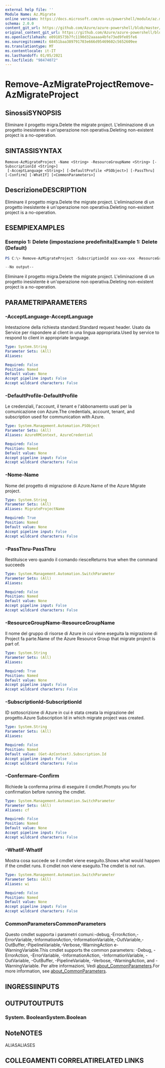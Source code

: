 ```yaml
---
external help file: ''
Module Name: Az.Migrate
online version: https://docs.microsoft.com/en-us/powershell/module/az.migrate/remove-azmigrateproject
schema: 2.0.0
content_git_url: https://github.com/Azure/azure-powershell/blob/master/src/Migrate/help/Remove-AzMigrateProject.md
original_content_git_url: https://github.com/Azure/azure-powershell/blob/master/src/Migrate/help/Remove-AzMigrateProject.md
ms.openlocfilehash: e0918573b7fc1190d32aaaaa4bfe73ed9fe05fe6
ms.sourcegitcommit: 68451baa389791703e666d95469602c5652609ee
ms.translationtype: MT
ms.contentlocale: it-IT
ms.lasthandoff: 01/05/2021
ms.locfileid: "98474072"
---
```

# <span data-ttu-id="51d74-101">Remove-AzMigrateProject</span><span class="sxs-lookup"><span data-stu-id="51d74-101">Remove-AzMigrateProject</span></span>

## <span data-ttu-id="51d74-102">Sinossi</span><span class="sxs-lookup"><span data-stu-id="51d74-102">SYNOPSIS</span></span>
<span data-ttu-id="51d74-103">Eliminare il progetto migra.</span><span class="sxs-lookup"><span data-stu-id="51d74-103">Delete the migrate project.</span></span>
<span data-ttu-id="51d74-104">L'eliminazione di un progetto inesistente è un'operazione non operativa.</span><span class="sxs-lookup"><span data-stu-id="51d74-104">Deleting non-existent project is a no-operation.</span></span>

## <span data-ttu-id="51d74-105">SINTASSI</span><span class="sxs-lookup"><span data-stu-id="51d74-105">SYNTAX</span></span>

```
Remove-AzMigrateProject -Name <String> -ResourceGroupName <String> [-SubscriptionId <String>]
 [-AcceptLanguage <String>] [-DefaultProfile <PSObject>] [-PassThru] [-Confirm] [-WhatIf] [<CommonParameters>]
```

## <span data-ttu-id="51d74-106">Descrizione</span><span class="sxs-lookup"><span data-stu-id="51d74-106">DESCRIPTION</span></span>
<span data-ttu-id="51d74-107">Eliminare il progetto migra.</span><span class="sxs-lookup"><span data-stu-id="51d74-107">Delete the migrate project.</span></span>
<span data-ttu-id="51d74-108">L'eliminazione di un progetto inesistente è un'operazione non operativa.</span><span class="sxs-lookup"><span data-stu-id="51d74-108">Deleting non-existent project is a no-operation.</span></span>

## <span data-ttu-id="51d74-109">ESEMPI</span><span class="sxs-lookup"><span data-stu-id="51d74-109">EXAMPLES</span></span>

### <span data-ttu-id="51d74-110">Esempio 1: Delete (impostazione predefinita)</span><span class="sxs-lookup"><span data-stu-id="51d74-110">Example 1: Delete (Default)</span></span>
```powershell
PS C:\> Remove-AzMigrateProject -SubscriptionId xxx-xxx-xxx -ResourceGroupName BugBashAVSVMware -Name BugBashAVSVMware

--No output--
```

<span data-ttu-id="51d74-111">Eliminare il progetto migra.</span><span class="sxs-lookup"><span data-stu-id="51d74-111">Delete the migrate project.</span></span>
<span data-ttu-id="51d74-112">L'eliminazione di un progetto inesistente è un'operazione non operativa.</span><span class="sxs-lookup"><span data-stu-id="51d74-112">Deleting non-existent project is a no-operation.</span></span>

## <span data-ttu-id="51d74-113">PARAMETRI</span><span class="sxs-lookup"><span data-stu-id="51d74-113">PARAMETERS</span></span>

### <span data-ttu-id="51d74-114">-AcceptLanguage</span><span class="sxs-lookup"><span data-stu-id="51d74-114">-AcceptLanguage</span></span>
<span data-ttu-id="51d74-115">Intestazione della richiesta standard.</span><span class="sxs-lookup"><span data-stu-id="51d74-115">Standard request header.</span></span>
<span data-ttu-id="51d74-116">Usato da Service per rispondere al client in una lingua appropriata.</span><span class="sxs-lookup"><span data-stu-id="51d74-116">Used by service to respond to client in appropriate language.</span></span>

```yaml
Type: System.String
Parameter Sets: (All)
Aliases:

Required: False
Position: Named
Default value: None
Accept pipeline input: False
Accept wildcard characters: False
```

### <span data-ttu-id="51d74-117">-DefaultProfile</span><span class="sxs-lookup"><span data-stu-id="51d74-117">-DefaultProfile</span></span>
<span data-ttu-id="51d74-118">Le credenziali, l'account, il tenant e l'abbonamento usati per la comunicazione con Azure.</span><span class="sxs-lookup"><span data-stu-id="51d74-118">The credentials, account, tenant, and subscription used for communication with Azure.</span></span>

```yaml
Type: System.Management.Automation.PSObject
Parameter Sets: (All)
Aliases: AzureRMContext, AzureCredential

Required: False
Position: Named
Default value: None
Accept pipeline input: False
Accept wildcard characters: False
```

### <span data-ttu-id="51d74-119">-Nome</span><span class="sxs-lookup"><span data-stu-id="51d74-119">-Name</span></span>
<span data-ttu-id="51d74-120">Nome del progetto di migrazione di Azure.</span><span class="sxs-lookup"><span data-stu-id="51d74-120">Name of the Azure Migrate project.</span></span>

```yaml
Type: System.String
Parameter Sets: (All)
Aliases: MigrateProjectName

Required: True
Position: Named
Default value: None
Accept pipeline input: False
Accept wildcard characters: False
```

### <span data-ttu-id="51d74-121">-PassThru</span><span class="sxs-lookup"><span data-stu-id="51d74-121">-PassThru</span></span>
<span data-ttu-id="51d74-122">Restituisce vero quando il comando riesce</span><span class="sxs-lookup"><span data-stu-id="51d74-122">Returns true when the command succeeds</span></span>

```yaml
Type: System.Management.Automation.SwitchParameter
Parameter Sets: (All)
Aliases:

Required: False
Position: Named
Default value: None
Accept pipeline input: False
Accept wildcard characters: False
```

### <span data-ttu-id="51d74-123">-ResourceGroupName</span><span class="sxs-lookup"><span data-stu-id="51d74-123">-ResourceGroupName</span></span>
<span data-ttu-id="51d74-124">Il nome del gruppo di risorse di Azure in cui viene eseguita la migrazione di Project fa parte.</span><span class="sxs-lookup"><span data-stu-id="51d74-124">Name of the Azure Resource Group that migrate project is part of.</span></span>

```yaml
Type: System.String
Parameter Sets: (All)
Aliases:

Required: True
Position: Named
Default value: None
Accept pipeline input: False
Accept wildcard characters: False
```

### <span data-ttu-id="51d74-125">-SubscriptionId</span><span class="sxs-lookup"><span data-stu-id="51d74-125">-SubscriptionId</span></span>
<span data-ttu-id="51d74-126">ID sottoscrizione di Azure in cui è stata creata la migrazione del progetto.</span><span class="sxs-lookup"><span data-stu-id="51d74-126">Azure Subscription Id in which migrate project was created.</span></span>

```yaml
Type: System.String
Parameter Sets: (All)
Aliases:

Required: False
Position: Named
Default value: (Get-AzContext).Subscription.Id
Accept pipeline input: False
Accept wildcard characters: False
```

### <span data-ttu-id="51d74-127">-Confermare</span><span class="sxs-lookup"><span data-stu-id="51d74-127">-Confirm</span></span>
<span data-ttu-id="51d74-128">Richiede la conferma prima di eseguire il cmdlet.</span><span class="sxs-lookup"><span data-stu-id="51d74-128">Prompts you for confirmation before running the cmdlet.</span></span>

```yaml
Type: System.Management.Automation.SwitchParameter
Parameter Sets: (All)
Aliases: cf

Required: False
Position: Named
Default value: None
Accept pipeline input: False
Accept wildcard characters: False
```

### <span data-ttu-id="51d74-129">-WhatIf</span><span class="sxs-lookup"><span data-stu-id="51d74-129">-WhatIf</span></span>
<span data-ttu-id="51d74-130">Mostra cosa succede se il cmdlet viene eseguito.</span><span class="sxs-lookup"><span data-stu-id="51d74-130">Shows what would happen if the cmdlet runs.</span></span>
<span data-ttu-id="51d74-131">Il cmdlet non viene eseguito.</span><span class="sxs-lookup"><span data-stu-id="51d74-131">The cmdlet is not run.</span></span>

```yaml
Type: System.Management.Automation.SwitchParameter
Parameter Sets: (All)
Aliases: wi

Required: False
Position: Named
Default value: None
Accept pipeline input: False
Accept wildcard characters: False
```

### <span data-ttu-id="51d74-132">CommonParameters</span><span class="sxs-lookup"><span data-stu-id="51d74-132">CommonParameters</span></span>
<span data-ttu-id="51d74-133">Questo cmdlet supporta i parametri comuni:-debug,-ErrorAction,-ErrorVariable,-InformationAction,-InformationVariable,-OutVariable,-OutBuffer,-PipelineVariable,-Verbose,-WarningAction e-WarningVariable.</span><span class="sxs-lookup"><span data-stu-id="51d74-133">This cmdlet supports the common parameters: -Debug, -ErrorAction, -ErrorVariable, -InformationAction, -InformationVariable, -OutVariable, -OutBuffer, -PipelineVariable, -Verbose, -WarningAction, and -WarningVariable.</span></span> <span data-ttu-id="51d74-134">Per altre informazioni, Vedi [about_CommonParameters](http://go.microsoft.com/fwlink/?LinkID=113216).</span><span class="sxs-lookup"><span data-stu-id="51d74-134">For more information, see [about_CommonParameters](http://go.microsoft.com/fwlink/?LinkID=113216).</span></span>

## <span data-ttu-id="51d74-135">INGRESSI</span><span class="sxs-lookup"><span data-stu-id="51d74-135">INPUTS</span></span>

## <span data-ttu-id="51d74-136">OUTPUT</span><span class="sxs-lookup"><span data-stu-id="51d74-136">OUTPUTS</span></span>

### <span data-ttu-id="51d74-137">System. Boolean</span><span class="sxs-lookup"><span data-stu-id="51d74-137">System.Boolean</span></span>

## <span data-ttu-id="51d74-138">Note</span><span class="sxs-lookup"><span data-stu-id="51d74-138">NOTES</span></span>

<span data-ttu-id="51d74-139">ALIAS</span><span class="sxs-lookup"><span data-stu-id="51d74-139">ALIASES</span></span>

## <span data-ttu-id="51d74-140">COLLEGAMENTI CORRELATI</span><span class="sxs-lookup"><span data-stu-id="51d74-140">RELATED LINKS</span></span>

